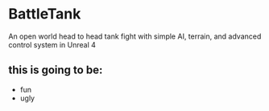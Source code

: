 # BattleTank
An open world head to head tank fight with simple AI, terrain, and advanced control system in Unreal 4

## this is going to be:
* fun
* ugly
